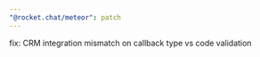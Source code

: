 ```yaml
---
"@rocket.chat/meteor": patch
---
```


fix: CRM integration mismatch on callback type vs code validation
